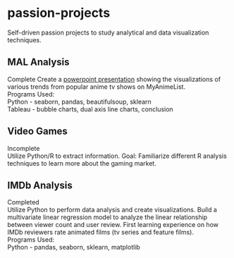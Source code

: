 # passion-projects
Self-driven passion projects to study analytical and data visualization techniques.


## MAL Analysis
Complete
Create a [powerpoint presentation](https://github.com/jonKang830/passion-projects/blob/main/MAL%20Analysis/mal-pop-viz%20wip.pptx) showing the visualizations of various trends from popular anime tv shows on MyAnimeList.  
Programs Used:  
Python - seaborn, pandas, beautifulsoup, sklearn  
Tableau - bubble charts, dual axis line charts, conclusion  

## Video Games
Incomplete  
Utilize Python/R to extract information. Goal: Familiarize different R analysis techniques to learn more about the gaming market.

## IMDb Analysis
Completed  
Utilize Python to perform data analysis and create visualizations. Build a multivariate linear regression model to analyze the linear relationship between viewer count and user review. First learning experience on how IMDb reviewers rate animated films (tv series and feature films).  
Programs Used:   
Python - pandas, seaborn, sklearn, matplotlib
